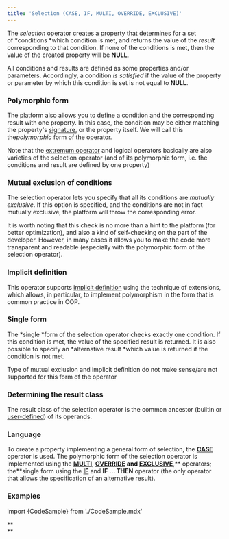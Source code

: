 ```yaml
---
title: 'Selection (CASE, IF, MULTI, OVERRIDE, EXCLUSIVE)'
---
```


The *selection* operator creates a property that determines for a set of *conditions *which condition is met, and returns the value of the *result* corresponding to that condition. If none of the conditions is met, then the value of the created property will be **NULL**. 

All conditions and results are defined as some properties and/or parameters. Accordingly, a condition *is satisfied* if the value of the property or parameter by which this condition is set is not equal to **NULL**. 

### Polymorphic form

The platform also allows you to define a condition and the corresponding result with one property. In this case, the condition may be either matching the property's [signature](Property_signature_CLASS.md), or the property itself. We will call this the*polymorphic* form of the operator.

Note that the [extremum operator](Extremum_MAX_MIN.md) and logical operators basically are also varieties of the selection operator (and of its polymorphic form, i.e. the conditions and result are defined by one property)

### Mutual exclusion of conditions

The selection operator lets you specify that all its conditions are *mutually exclusive*. If this option is specified, and the conditions are not in fact mutually exclusive, the platform will throw the corresponding error.

It is worth noting that this check is no more than a hint to the platform (for better optimization), and also a kind of self-checking on the part of the developer. However, in many cases it allows you to make the code more transparent and readable (especially with the polymorphic form of the selection operator).

### Implicit definition

This operator supports [implicit definition](Property_extension.md) using the technique of extensions, which allows, in particular, to implement polymorphism in the form that is common practice in OOP.

### Single form

The *single *form of the selection operator checks exactly one condition. If this condition is met, the value of the specified result is returned. It is also possible to specify an *alternative result *which value is returned if the condition is not met.

Type of mutual exclusion and implicit definition do not make sense/are not supported for this form of the operator

### Determining the result class

The result class of the selection operator is the common ancestor (builtin or [user-defined](User_classes.md#common-ancestor)) of its operands.

### Language

To create a property implementing a general form of selection, the **[CASE](CASE_operator.md)** operator is used. The polymorphic form of the selection operator is implemented using the **[MULTI](MULTI_operator.md)**, **[OVERRIDE](OVERRIDE_operator.md) and [EXCLUSIVE](EXCLUSIVE_operator.md)**,** operators; the**single form using the **[IF](IF_operator.md)** and **IF ... THEN** operator (the only operator that allows the specification of an alternative result).

### Examples

import {CodeSample} from './CodeSample.mdx'

<CodeSample url="https://documentation.lsfusion.org/sample?file=OperatorPropertySample&block=case"/>

<CodeSample url="https://documentation.lsfusion.org/sample?file=OperatorPropertySample&block=multi"/>


<CodeSample url="https://documentation.lsfusion.org/sample?file=OperatorPropertySample&block=override"/>


<CodeSample url="https://documentation.lsfusion.org/sample?file=OperatorPropertySample&block=exclusive"/>


<CodeSample url="https://documentation.lsfusion.org/sample?file=OperatorPropertySample&block=if"/>


<CodeSample url="https://documentation.lsfusion.org/sample?file=OperatorPropertySample&block=ifthen"/>

**  
**

  
